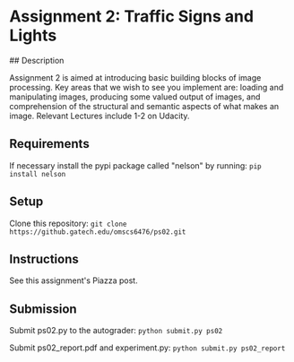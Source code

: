 # Assignment 2: Traffic Signs and Lights

## Description

Assignment 2 is aimed at introducing basic building blocks of image processing.  Key areas that we wish to see you implement are: loading and manipulating images, producing some valued output of images, and comprehension of the structural and semantic aspects of what makes an image.  Relevant Lectures include 1-2 on Udacity.

## Requirements
If necessary install the pypi package called "nelson" by running:
`pip install nelson`

## Setup
Clone this repository:
`git clone https://github.gatech.edu/omscs6476/ps02.git`

## Instructions

See this assignment's Piazza post.

## Submission
Submit ps02.py to the autograder:
`python submit.py ps02`

Submit ps02_report.pdf and experiment.py:
`python submit.py ps02_report`